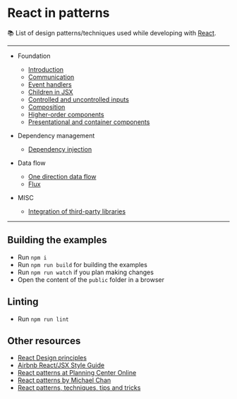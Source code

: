 # React in patterns

:books: List of design patterns/techniques used while developing with [React](https://facebook.github.io/react/).

---
* Foundation
  * [Introduction](./patterns/introduction.md)
  * [Communication](./patterns/communication/)
  * [Event handlers](./patterns/event-handlers)
  * [Children in JSX](./patterns/children-in-jsx)
  * [Controlled and uncontrolled inputs](./patterns/controlled-uncontrolled)
  * [Composition](./patterns/composition/)
  * [Higher-order components](./patterns/higher-order-components/)
  * [Presentational and container components](./patterns/presentational-and-container)

* Dependency management
  * [Dependency injection](./patterns/dependency-injection)

* Data flow
  * [One direction data flow](./patterns/one-direction-data-flow)
  * [Flux](./patterns/flux)

* MISC
  * [Integration of third-party libraries](./patterns/third-party)

---

## Building the examples

* Run `npm i`
* Run `npm run build` for building the examples
* Run `npm run watch` if you plan making changes
* Open the content of the `public` folder in a browser

## Linting

* Run `npm run lint`

## Other resources

* [React Design principles](https://facebook.github.io/react/contributing/design-principles.html)
* [Airbnb React/JSX Style Guide](https://github.com/airbnb/javascript/tree/master/react)
* [React patterns at Planning Center Online](https://github.com/planningcenter/react-patterns)
* [React patterns by Michael Chan](http://reactpatterns.com/)
* [React patterns, techniques, tips and tricks](https://github.com/vasanthk/react-bits)
